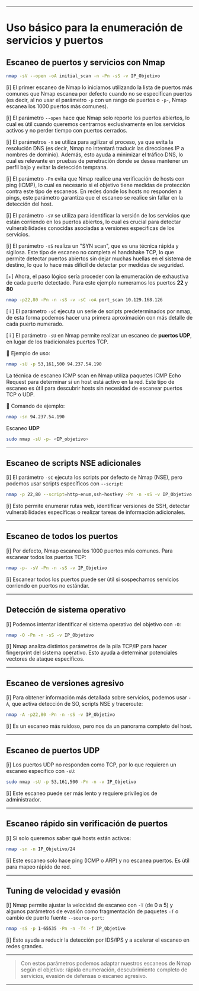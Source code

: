
---

# Uso básico para la enumeración de servicios y puertos

## Escaneo de puertos y servicios con Nmap

```bash
nmap -sV --open -oA initial_scan -n -Pn -sS -v IP_Objetivo
```

[i]  El primer escaneo de Nmap lo iniciamos utilizando la lista de puertos más comunes que Nmap escanea por defecto cuando no se especifican puertos (es decir, al no usar el parámetro `-p` con un rango de puertos o `-p-`, Nmap escanea los 1000 puertos más comunes).

[i] El parámetro `--open` hace que Nmap solo reporte los puertos abiertos, lo cual es útil cuando queremos centrarnos exclusivamente en los servicios activos y no perder tiempo con puertos cerrados.

[i] El parámetros `-n` se utiliza para agilizar el proceso, ya que evita la resolución DNS (es decir, Nmap no intentará traducir las direcciones IP a nombres de dominio). Además, esto ayuda a minimizar el tráfico DNS, lo cual es relevante en pruebas de penetración donde se desea mantener un perfil bajo y evitar la detección temprana.

[i] El parámetro `-Pn` evita que Nmap realice una verificación de hosts con ping (ICMP), lo cual es necesario si el objetivo tiene medidas de protección contra este tipo de escaneos. En redes donde los hosts no responden a pings, este parámetro garantiza que el escaneo se realice sin fallar en la detección del host.

[i] El parámetro `-sV` se utiliza para identificar la versión de los servicios que están corriendo en los puertos abiertos, lo cual es crucial para detectar vulnerabilidades conocidas asociadas a versiones específicas de los servicios.

[i] El parámetro `-sS` realiza un "SYN scan", que es una técnica rápida y sigilosa. Este tipo de escaneo no completa el handshake TCP, lo que permite detectar puertos abiertos sin dejar muchas huellas en el sistema de destino, lo que lo hace más difícil de detectar por medidas de seguridad.

[+] Ahora, el paso lógico sería proceder con la enumeración de exhaustiva de cada puerto detectado. Para este ejemplo numeramos los puertos **22** y **80**

```bash
nmap -p22,80 -Pn -n -sS -v -sC -oA port_scan 10.129.168.126
```

[ i ] El parámetro `-sC` ejecuta un serie de scripts predeterminados por nmap, de esta forma podemos hacer una primera aproximación con más detalle de cada puerto numerado.

[ i ] El parámetro `-sU` en Nmap permite realizar un escaneo de **puertos UDP**, en lugar de los tradicionales puertos TCP.

🔹 Ejemplo de uso:

```bash
nmap -sU -p 53,161,500 94.237.54.190
```

La técnica de escaneo ICMP scan en Nmap utiliza paquetes ICMP Echo Request para determinar si un host está activo en la red. Este tipo de escaneo es útil para descubrir hosts sin necesidad de escanear puertos TCP o UDP.

🔹 Comando de ejemplo:

```bash
nmap -sn 94.237.54.190
```

Escaneo **UDP**

```bash
sudo nmap -sU -p- <IP_objetivo>
```

---

## Escaneo de scripts NSE adicionales

[i] El parámetro `-sC` ejecuta los scripts por defecto de Nmap (NSE), pero podemos usar scripts específicos con `--script`:

```bash
nmap -p 22,80 --script=http-enum,ssh-hostkey -Pn -n -sS -v IP_Objetivo
```

[i] Esto permite enumerar rutas web, identificar versiones de SSH, detectar vulnerabilidades específicas o realizar tareas de información adicionales.

---

## Escaneo de todos los puertos

[i] Por defecto, Nmap escanea los 1000 puertos más comunes. Para escanear todos los puertos TCP:

```bash
nmap -p- -sV -Pn -n -sS -v IP_Objetivo
```

[i] Escanear todos los puertos puede ser útil si sospechamos servicios corriendo en puertos no estándar.

---

## Detección de sistema operativo

[i] Podemos intentar identificar el sistema operativo del objetivo con `-O`:

```bash
nmap -O -Pn -n -sS -v IP_Objetivo
```

[i] Nmap analiza distintos parámetros de la pila TCP/IP para hacer fingerprint del sistema operativo. Esto ayuda a determinar potenciales vectores de ataque específicos.

---

## Escaneo de versiones agresivo

[i] Para obtener información más detallada sobre servicios, podemos usar `-A`, que activa detección de SO, scripts NSE y traceroute:

```bash
nmap -A -p22,80 -Pn -n -sS -v IP_Objetivo
```

[i] Es un escaneo más ruidoso, pero nos da un panorama completo del host.

---

## Escaneo de puertos UDP

[i] Los puertos UDP no responden como TCP, por lo que requieren un escaneo específico con `-sU`:

```bash
sudo nmap -sU -p 53,161,500 -Pn -n -v IP_Objetivo
```

[i] Este escaneo puede ser más lento y requiere privilegios de administrador.

---

## Escaneo rápido sin verificación de puertos

[i] Si solo queremos saber qué hosts están activos:

```bash
nmap -sn -n IP_Objetivo/24
```

[i] Este escaneo solo hace ping (ICMP o ARP) y no escanea puertos. Es útil para mapeo rápido de red.

---

## Tuning de velocidad y evasión

[i] Nmap permite ajustar la velocidad de escaneo con `-T` (de 0 a 5) y algunos parámetros de evasión como fragmentación de paquetes `-f` o cambio de puerto fuente `--source-port`:

```bash
nmap -sS -p 1-65535 -Pn -n -T4 -f IP_Objetivo
```

[i] Esto ayuda a reducir la detección por IDS/IPS y a acelerar el escaneo en redes grandes.

---

> Con estos parámetros podemos adaptar nuestros escaneos de Nmap según el objetivo: rápida enumeración, descubrimiento completo de servicios, evasión de defensas o escaneo agresivo.

---

